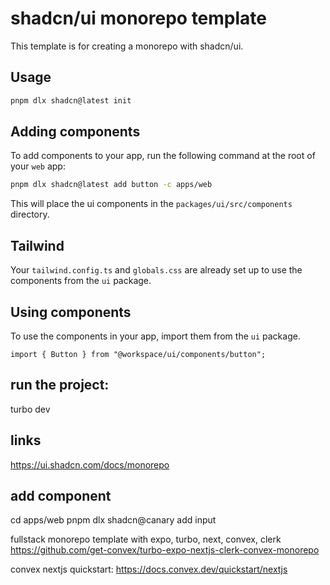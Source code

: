 # shadcn/ui monorepo template

This template is for creating a monorepo with shadcn/ui.

## Usage

```bash
pnpm dlx shadcn@latest init
```

## Adding components

To add components to your app, run the following command at the root of your `web` app:

```bash
pnpm dlx shadcn@latest add button -c apps/web
```

This will place the ui components in the `packages/ui/src/components` directory.

## Tailwind

Your `tailwind.config.ts` and `globals.css` are already set up to use the components from the `ui` package.

## Using components

To use the components in your app, import them from the `ui` package.

```tsx
import { Button } from "@workspace/ui/components/button";
```

## run the project:

turbo dev

## links

https://ui.shadcn.com/docs/monorepo

## add component

cd apps/web
pnpm dlx shadcn@canary add input

fullstack monorepo template with expo, turbo, next, convex, clerk
https://github.com/get-convex/turbo-expo-nextjs-clerk-convex-monorepo

convex nextjs quickstart:
https://docs.convex.dev/quickstart/nextjs
